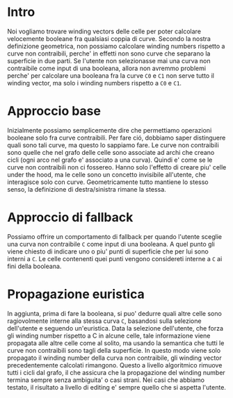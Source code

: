 # Intro
Noi vogliamo trovare winding vectors delle celle per poter calcolare velocemente booleane fra qualsiasi coppia di curve.
Secondo la nostra definizione geometrica, non possiamo calcolare winding numbers rispetto a curve non contraibili, perche' in effetti non sono curve che separano la superficie in due parti.
Se l'utente non selezionasse mai una curva non contraibile come input di una booleana, allora non avremmo problemi perche' per calcolare una booleana fra la curve `C0` e `C1` non serve tutto il winding vector, ma solo i winding numbers rispetto a `C0` e `C1`.

# Approccio base
Inizialmente possiamo semplicemente dire che permettiamo operazioni booleane solo fra curve contraibili.
Per fare ció, dobbiamo saper distinguere quali sono tali curve, ma questo lo sappiamo fare.
Le curve non contraibili sono quelle che nel grafo delle celle sono associate ad archi che creano cicli (ogni arco nel grafo e' associato a una curva). 
Quindi e' come se le curve non contraibili non ci fossereo. Hanno solo l'effetto di creare piu' celle under the hood, ma le celle sono un concetto invisibile all'utente, che interagisce solo con curve.
Geometricamente tutto mantiene lo stesso senso, la definizione di destra/sinistra rimane la stessa.

# Approccio di fallback
Possiamo offrire un comportamento di fallback per quando l'utente sceglie una curva non contraibile `C` come input di una booleana. A quel punto gli viene chiesto di indicare uno o piu' punti di superficie che per lui sono interni a `C`. Le celle contenenti quei punti vengono considereti interne a `C` ai fini della booleana.

# Propagazione euristica
In aggiunta, prima di fare la booleana, si puo' dedurre quali altre celle sono ragiovolmente interne alla stessa curva `C`, basandosi sulla selezione dell'utente e seguendo un'euristica.
Data la selezione dell'utente, che forza gli winding number rispetto a C in alcune celle, tale informazione viene propagata alle altre celle come al solito, ma usando la semantica che tutti le curve non contraibili sono tagli della superficie. In questo modo viene solo propagato il winding number della curva non contraibile, gli winding vector precedentemente calcolati rimangono.
Questo a livello algoritmico rimuove tutti i cicli dal grafo, il che assicura che la propagazione del winding number termina sempre senza ambiguita' o casi strani.
Nei casi che abbiamo testato, il risultato a livello di editing e' sempre quello che si aspetta l'utente.